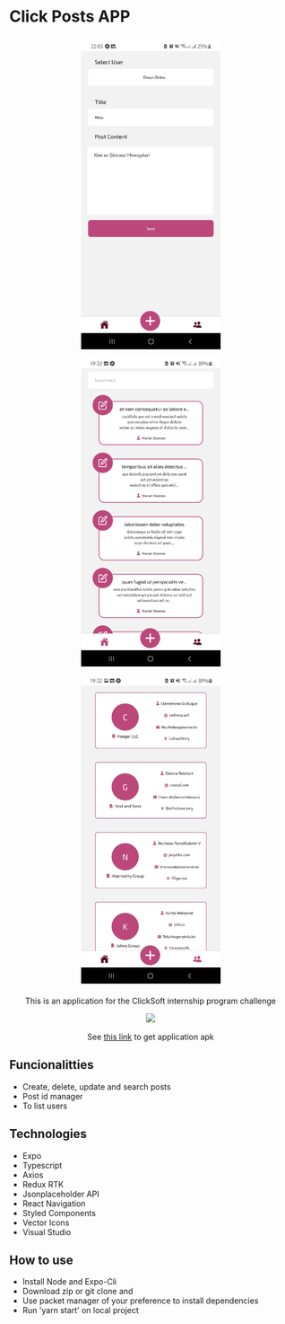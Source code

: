# Click Posts APP
<div align="center">
  <img src="./images_app/create_post.jpg" alt="void home" width="249" height="552" style="margin: 5px;">
  <img src="./images_app/feed.jpg" alt="void home" width="249" height="552" style="margin: 5px;">
  <img src="./images_app/users.jpg" alt="void home" width="249" height="552" style="margin: 5px;">
</div>
<p align="center">This is an application for the ClickSoft internship program challenge</p>
<p align="center">
    <a href = ""><img src="https://img.shields.io/badge/Done%20for%20Intership-9966FF?&style=for-the-badge"></a>
</p>
<p align="center">
    See <a href = "./releases/ClickPosts-v1.0.apk">this link</a> to get application apk
</p>
<h2>Funcionalitties</h2>
<ul>
  <li>Create, delete, update and search posts</li>
  <li>Post id manager</li>
  <li>To list users</li>
</ul>
<h2>Technologies</h2>
<ul>
  <li>Expo</li>
  <li>Typescript</li>
  <li>Axios</li>
  <li>Redux RTK</li>
  <li>Jsonplaceholder API</li>
  <li>React Navigation</li>
  <li>Styled Components</li>
  <li>Vector Icons</li>
  <li>Visual Studio</li>
</ul>
<h2>How to use</h2>
<ul>
  <li>Install Node and Expo-Cli</li>
  <li>Download zip or git clone and</li>
  <li>Use packet manager of your preference to install dependencies</li>
  <li>Run 'yarn start' on local project</li>
</ul>
